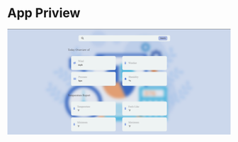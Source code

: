 # App Priview
![App Preview](https://github.com/Hashan099/HTML-CSS-JS-Advanced-Weather-App/blob/master/assets/Ui.png)
